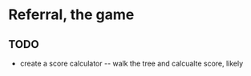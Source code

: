 # Referral, the game

## TODO

  * create a score calculator -- walk the tree and calcualte score, likely